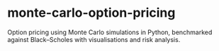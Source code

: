 # monte-carlo-option-pricing
Option pricing using Monte Carlo simulations in Python, benchmarked against Black–Scholes with visualisations and risk analysis.
